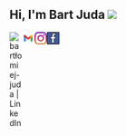 ## Hi, I'm Bart Juda <img src="https://media.giphy.com/media/hvRJCLFzcasrR4ia7z/giphy.gif" width="25px">

<!--
**west32/west32** is a ✨ _special_ ✨ repository because its `README.md` (this file) appears on your GitHub profile.



- 🔭 I’m currently working on ...
- 🌱 I’m currently learning ...
- 👯 I’m looking to collaborate on ...
- 🤔 I’m looking for help with ...
- 💬 Ask me about ...
- 📫 How to reach me: ...
- 😄 Pronouns: ...
- ⚡ Fun fact: ...
-->
<img align="left" alt="bartłomiej-juda | LinkedIn" width="22px" src="./linkedin.svg" />
<img align="left" alt="tassia.accioly | Gmail" width="22px" src="./gmail.svg" />
<img align="left" alt="tassiaaccioly | Medium" width="22px" src="./instagram.svg" />
<img align="left" alt="tassiaaccioly | Dev.to" width="22px" src="./facebook.svg" />
